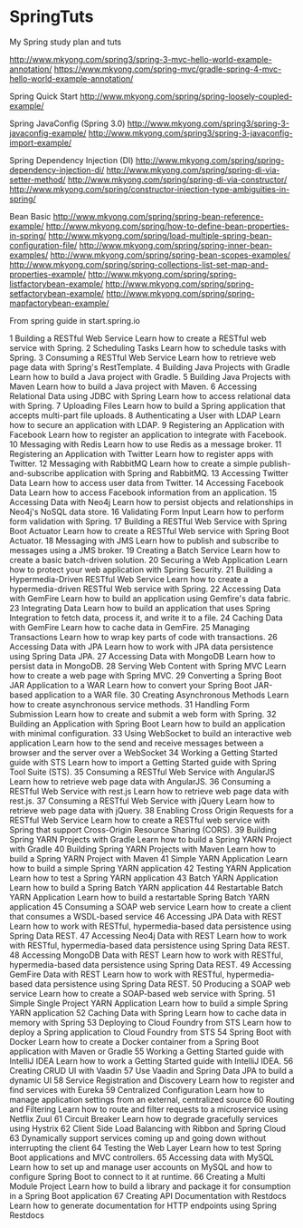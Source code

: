 # SpringTuts
My Spring study plan and tuts




http://www.mkyong.com/spring3/spring-3-mvc-hello-world-example-annotation/
https://www.mkyong.com/spring-mvc/gradle-spring-4-mvc-hello-world-example-annotation/


Spring Quick Start
http://www.mkyong.com/spring/spring-loosely-coupled-example/

Spring JavaConfig (Spring 3.0)
http://www.mkyong.com/spring3/spring-3-javaconfig-example/
http://www.mkyong.com/spring3/spring-3-javaconfig-import-example/

Spring Dependency Injection (DI)
http://www.mkyong.com/spring/spring-dependency-injection-di/
http://www.mkyong.com/spring/spring-di-via-setter-method/
http://www.mkyong.com/spring/spring-di-via-constructor/
http://www.mkyong.com/spring/constructor-injection-type-ambiguities-in-spring/


Bean Basic
http://www.mkyong.com/spring/spring-bean-reference-example/
http://www.mkyong.com/spring/how-to-define-bean-properties-in-spring/
http://www.mkyong.com/spring/load-multiple-spring-bean-configuration-file/
http://www.mkyong.com/spring/spring-inner-bean-examples/
http://www.mkyong.com/spring/spring-bean-scopes-examples/
http://www.mkyong.com/spring/spring-collections-list-set-map-and-properties-example/
http://www.mkyong.com/spring/spring-listfactorybean-example/
http://www.mkyong.com/spring/spring-setfactorybean-example/
http://www.mkyong.com/spring/spring-mapfactorybean-example/





From spring guide in start.spring.io

 1  Building a RESTful Web Service 
    Learn how to create a RESTful web service with Spring.
 2  Scheduling Tasks 
    Learn how to schedule tasks with Spring.
 3  Consuming a RESTful Web Service 
    Learn how to retrieve web page data with Spring's RestTemplate.
 4  Building Java Projects with Gradle 
    Learn how to build a Java project with Gradle.
 5  Building Java Projects with Maven 
    Learn how to build a Java project with Maven.
 6  Accessing Relational Data using JDBC with Spring 
    Learn how to access relational data with Spring.
 7  Uploading Files 
    Learn how to build a Spring application that accepts multi-part file uploads.
 8  Authenticating a User with LDAP 
    Learn how to secure an application with LDAP.
 9  Registering an Application with Facebook 
    Learn how to register an application to integrate with Facebook.
10  Messaging with Redis 
    Learn how to use Redis as a message broker.
11  Registering an Application with Twitter 
    Learn how to register apps with Twitter.
12  Messaging with RabbitMQ 
    Learn how to create a simple publish-and-subscribe application with Spring and RabbitMQ.
13  Accessing Twitter Data 
    Learn how to access user data from Twitter.
14  Accessing Facebook Data 
    Learn how to access Facebook information from an application.
15  Accessing Data with Neo4j 
    Learn how to persist objects and relationships in Neo4j's NoSQL data store.
16  Validating Form Input 
    Learn how to perform form validation with Spring.
17  Building a RESTful Web Service with Spring Boot Actuator 
    Learn how to create a RESTful Web service with Spring Boot Actuator.
18  Messaging with JMS 
    Learn how to publish and subscribe to messages using a JMS broker.
19  Creating a Batch Service 
    Learn how to create a basic batch-driven solution.
20  Securing a Web Application 
    Learn how to protect your web application with Spring Security.
21  Building a Hypermedia-Driven RESTful Web Service 
    Learn how to create a hypermedia-driven RESTful Web service with Spring.
22  Accessing Data with GemFire 
    Learn how to build an application using Gemfire's data fabric.
23  Integrating Data 
    Learn how to build an application that uses Spring Integration to fetch data, process it, and write it to a file.
24  Caching Data with GemFire 
    Learn how to cache data in GemFire.
25  Managing Transactions 
    Learn how to wrap key parts of code with transactions.
26  Accessing Data with JPA 
    Learn how to work with JPA data persistence using Spring Data JPA.
27  Accessing Data with MongoDB 
    Learn how to persist data in MongoDB.
28  Serving Web Content with Spring MVC 
    Learn how to create a web page with Spring MVC.
29  Converting a Spring Boot JAR Application to a WAR 
    Learn how to convert your Spring Boot JAR-based application to a WAR file.
30  Creating Asynchronous Methods 
    Learn how to create asynchronous service methods.
31  Handling Form Submission 
    Learn how to create and submit a web form with Spring.
32  Building an Application with Spring Boot 
    Learn how to build an application with minimal configuration.
33  Using WebSocket to build an interactive web application 
    Learn how to the send and receive messages between a browser and the server over a WebSocket
34  Working a Getting Started guide with STS 
    Learn how to import a Getting Started guide with Spring Tool Suite (STS).
35  Consuming a RESTful Web Service with AngularJS 
    Learn how to retrieve web page data with AngularJS.
36  Consuming a RESTful Web Service with rest.js 
    Learn how to retrieve web page data with rest.js.
37  Consuming a RESTful Web Service with jQuery 
    Learn how to retrieve web page data with jQuery.
38  Enabling Cross Origin Requests for a RESTful Web Service 
    Learn how to create a RESTful web service with Spring that support Cross-Origin Resource Sharing (CORS).
39  Building Spring YARN Projects with Gradle 
    Learn how to build a Spring YARN Project with Gradle
40  Building Spring YARN Projects with Maven 
    Learn how to build a Spring YARN Project with Maven
41  Simple YARN Application 
    Learn how to build a simple Spring YARN application
42  Testing YARN Application 
    Learn how to test a Spring YARN application
43  Batch YARN Application 
    Learn how to build a Spring Batch YARN application
44  Restartable Batch YARN Application 
    Learn how to build a restartable Spring Batch YARN application
45  Consuming a SOAP web service 
    Learn how to create a client that consumes a WSDL-based service
46  Accessing JPA Data with REST 
    Learn how to work with RESTful, hypermedia-based data persistence using Spring Data REST.
47  Accessing Neo4j Data with REST 
    Learn how to work with RESTful, hypermedia-based data persistence using Spring Data REST.
48  Accessing MongoDB Data with REST 
    Learn how to work with RESTful, hypermedia-based data persistence using Spring Data REST.
49  Accessing GemFire Data with REST 
    Learn how to work with RESTful, hypermedia-based data persistence using Spring Data REST.
50  Producing a SOAP web service 
    Learn how to create a SOAP-based web service with Spring.
51  Simple Single Project YARN Application 
    Learn how to build a simple Spring YARN application
52  Caching Data with Spring 
    Learn how to cache data in memory with Spring
53  Deploying to Cloud Foundry from STS 
    Learn how to deploy a Spring application to Cloud Foundry from STS
54  Spring Boot with Docker 
    Learn how to create a Docker container from a Spring Boot application with Maven or Gradle
55  Working a Getting Started guide with IntelliJ IDEA 
    Learn how to work a Getting Started guide with IntelliJ IDEA.
56  Creating CRUD UI with Vaadin
57  Use Vaadin and Spring Data JPA to build a dynamic UI
58  Service Registration and Discovery 
    Learn how to register and find services with Eureka
59  Centralized Configuration 
    Learn how to manage application settings from an external, centralized source
60  Routing and Filtering 
    Learn how to route and filter requests to a microservice using Netflix Zuul
61  Circuit Breaker 
    Learn how to degrade gracefully services using Hystrix
62  Client Side Load Balancing with Ribbon and Spring Cloud
63  Dynamically support services coming up and going down without interrupting the client
64  Testing the Web Layer 
    Learn how to test Spring Boot applications and MVC controllers.
65  Accessing data with MySQL 
    Learn how to set up and manage user accounts on MySQL and how to configure Spring Boot to connect to it at runtime.
66  Creating a Multi Module Project 
    Learn how to build a library and package it for consumption in a Spring Boot application
67  Creating API Documentation with Restdocs 
    Learn how to generate documentation for HTTP endpoints using Spring Restdocs
